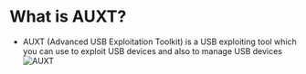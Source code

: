 # What is AUXT?
- AUXT (Advanced USB Exploitation Toolkit) is a USB exploiting tool which you can use to exploit USB devices and also to manage USB devices
![AUXT](https://github.com/G00Dway/AUXT/assets/80381071/506fedc4-fa4a-4500-bea8-7f7fec1cbda2)
